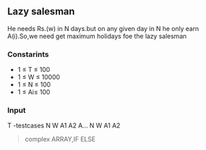 ## Lazy salesman
  He needs Rs.(w) in N days.but on any given day in N he only earn A(i).So,we need get maximum holidays foe the lazy salesman
### Constarints
- 1 ≤ T ≤ 100 
- 1 ≤ W ≤ 10000
- 1 ≤ N ≤ 100
- 1 ≤ Ai≤ 100

### Input
T -testcases
N W 
A1 A2 A...
N W
A1 A2

> complex ARRAY,IF ELSE
